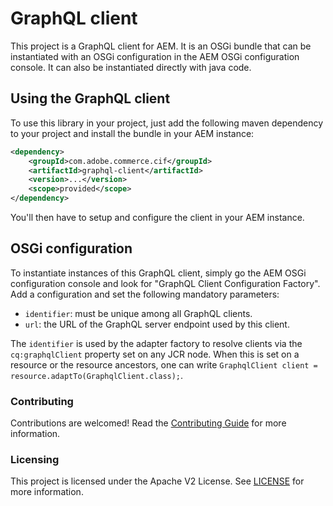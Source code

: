 # GraphQL client

This project is a GraphQL client for AEM. It is an OSGi bundle that can be instantiated with an OSGi configuration in the AEM OSGi configuration console. It can also be instantiated directly with java code.

## Using the GraphQL client

To use this library in your project, just add the following maven dependency to your project and install the bundle in your AEM instance:

```xml
<dependency>
    <groupId>com.adobe.commerce.cif</groupId>
    <artifactId>graphql-client</artifactId>
    <version>...</version>
    <scope>provided</scope>
</dependency>
```

You'll then have to setup and configure the client in your AEM instance.

## OSGi configuration

To instantiate instances of this GraphQL client, simply go the AEM OSGi configuration console and look for "GraphQL Client Configuration Factory". Add a configuration and set the following mandatory parameters:
* `identifier`: must be unique among all GraphQL clients.
* `url`: the URL of the GraphQL server endpoint used by this client.

The `identifier` is used by the adapter factory to resolve clients via the `cq:graphqlClient` property set on any JCR node. When this is set on a resource or the resource ancestors, one can write `GraphqlClient client = resource.adaptTo(GraphqlClient.class);`.

### Contributing
 
Contributions are welcomed! Read the [Contributing Guide](.github/CONTRIBUTING.md) for more information.
 
### Licensing
 
This project is licensed under the Apache V2 License. See [LICENSE](LICENSE) for more information.
